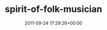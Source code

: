 ---
title:		"spirit-of-folk-musician"
mediatype:		"upload"
description:		"TBC"
date:		"2011-09-24 17:29:26+00:00"
album:		"events"
filename:		"spirit-of-folk-musician.md"
series:		""
cl_public_id:		"events/spirit-of-folk-musician"
cl_version:		1497002642
format:		"tiff"
bytes:		7447808
width:		2174
height:		1440
exposure_mode:		"Manual"
program:		"Manual"
aperture:		"14.0"
focal_length:		"170.0 mm"
iso:		"8000"
shutter_speed:		"1/2000"
metering:		"Center-weighted average"
flash:		"Off, Did not fire"
white_balance:		"Custom"
colour_temp:		"5350"
has_crop:		"false"
orientation:		"Horizontal (normal)"
camera_model:		"NIKON D7000"
lens_info:		"18-200mm f/3.5-5.6"
artist:		"Matt Finucane"
x_resolution:		"300"
y_resolution:		"300"
---
